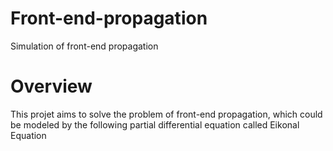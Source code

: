 # Front-end-propagation
Simulation of front-end propagation

# Overview
This projet aims to solve the problem of front-end propagation, which could be modeled by the following partial differential equation called Eikonal Equation 
